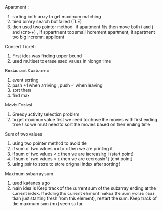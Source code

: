 Apartment :
1. sorting both array to get maximum matching
2. tried binary search but failed (TLE)
3. then used two pointer method : if apartment fits then move both i and j and (cnt++) , if appartment too small increment apartment, if apartment too big incremnt applicant


Concert Ticket:

1. First idea was finding upper bound 
2. used multiset to erase used values in nlongn time


Restaurant Customers
1. event sorting
2. push +1 when arriving , push -1 when leaving
3. sort them
4. find max


Movie Fesival
1. Greedy activity selection problem
2. to get maximun value first we need to chose the movies with first ending time ! so we must need to sort the movies based on their ending time


Sum of two values
1. using two pointer method to avoid tle
2. if sum of two values == to x then we are printing it
3. if sum of two values < x then we are increasing i (start point)
4. if sum of two values > x then we are decreasinf j (end point)
5. using pair to store to store original index after sorting !


Maximum subarray sum
1. used kadanes algo
2. main idea is Keep track of the current sum of the subarray ending at the current index. If adding the current element makes the sum worse (less than just starting fresh from this element), restart the sum. Keep track of the maximum sum (mx) seen so far.




